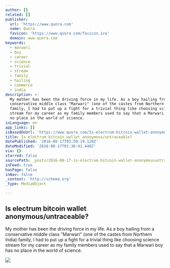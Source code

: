 ```yaml
---
author: []
related: []
publisher:
  url: 'https://www.quora.com'
  name: Quora
  favicon: 'https://www.quora.com/favicon.ico'
  domain: www.quora.com
keywords:
  - marwari
  - boy
  - career
  - science
  - trivial
  - stream
  - family
  - hailing
  - commerce
  - india
description: >-
  My mother has been the driving force in my life. As a boy hailing from a
  conservative middle class "Marwari" (one of the castes from Northern India)
  family, I had to put up a fight for a trivial thing like choosing science
  stream for my career as my family members used to say that a Marwari boy has
  no place in the world of science.
inLanguage: en
app_links: []
isBasedOnUrl: 'https://www.quora.com/Is-electrum-bitcoin-wallet-anonymous-untraceable'
title: Is electrum bitcoin wallet anonymous/untraceable?
datePublished: '2016-08-17T02:50:19.120Z'
dateModified: '2016-08-17T01:36:41.448Z'
via: {}
starred: false
sourcePath: _posts/2016-08-17-is-electrum-bitcoin-wallet-anonymousuntraceable.md
inFeed: true
hasPage: false
inNav: false
_context: 'http://schema.org'
_type: MediaObject

---
```

<article style=""><h1>Is electrum bitcoin wallet anonymous/untraceable?</h1><p>My mother has been the driving force in my life. As a boy hailing from a conservative middle class "Marwari" (one of the castes from Northern India) family, I had to put up a fight for a trivial thing like choosing science stream for my career as my family members used to say that a Marwari boy has no place in the world of science.</p><img src="https://qph.ec.quoracdn.net/main-qimg-8028aeac62a5028cbc9d7dcd2f568470-c?convert_to_webp=true" /></article>